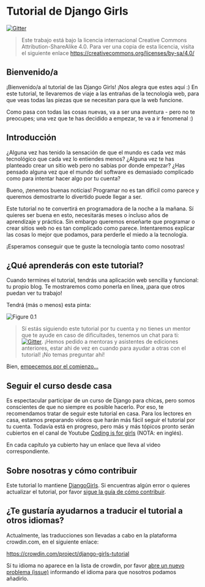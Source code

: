 # Tutorial de Django Girls

[![Gitter](https://badges.gitter.im/DjangoGirls/tutorial.svg)](https://gitter.im/DjangoGirls/tutorial)

> Este trabajo está bajo la licencia internacional Creative Commons Attribution-ShareAlike 4.0. Para ver una copia de esta licencia, visita el siguiente enlace https://creativecommons.org/licenses/by-sa/4.0/

## Bienvenido/a

¡Bienvenido/a al tutorial de las Django Girls! ¡Nos alegra que estes aquí :) En este tutorial, te llevaremos de viaje a las entrañas de la tecnología web, para que veas todas las piezas que se necesitan para que la web funcione.

Como pasa con todas las cosas nuevas, va a ser una aventura - pero no te preocupes; una vez que te has decidido a empezar, te va a ir fenomenal :)

## Introducción

¿Alguna vez has tenido la sensación de que el mundo es cada vez más tecnológico que cada vez lo entiendes menos? ¿Alguna vez te has planteado crear un sitio web pero no sabías por donde empezar? ¿Has pensado alguna vez que el mundo del software es demasiado complicado como para intentar hacer algo por tu cuenta?

Bueno, ¡tenemos buenas noticias! Programar no es tan difícil como parece y queremos demostrarte lo divertido puede llegar a ser.

Este tutorial no te convertirá en programadora de la noche a la mañana. Sí quieres ser buena en esto, necesitarás meses o incluso años de aprendizaje y práctica. Sin embargo queremos enseñarte que programar o crear sitios web no es tan complicado como parece. Intentaremos explicar las cosas lo mejor que podamos, para perderle el miedo a la tecnología.

¡Esperamos conseguir que te guste la tecnología tanto como nosotras!

## ¿Qué aprenderás con este tutorial?

Cuando termines el tutorial, tendrás una aplicación web sencilla y funcional: tu propio blog. Te mostraremos como ponerla en línea, ¡para que otros puedan ver tu trabajo!

Tendrá (más o menos) esta pinta:

![Figure 0.1](images/application.png)

> Sí estás siguiendo este tutorial por tu cuenta y no tienes un mentor que te ayude en caso de dificultades, tenemos un chat para ti: [![Gitter](https://badges.gitter.im/DjangoGirls/tutorial.svg)](https://gitter.im/DjangoGirls/tutorial). ¡Hemos pedido a mentoras y asistentes de ediciones anteriores, estar ahi de vez en cuando para ayudar a otras con el tutorial! ¡No temas preguntar ahí!

Bien, [empecemos por el comienzo...](./how_the_internet_works/README.md)

## Seguir el curso desde casa

Es espectacular participar de un curso de Django para chicas, pero somos conscientes de que no siempre es posible hacerlo. Por eso, te recomendamos tratar de seguir este tutorial en casa. Para los lectores en casa, estamos preparando videos que harán más fácil seguir el tutorial por tu cuenta. Todavía está en progreso, pero más y más tópicos pronto serán cubiertos en el canal de Youtube [Coding is for girls](https://www.youtube.com/channel/UC0hNd2uW8jTR5K3KBzRuG2A/feed) (NOTA: en inglés).

En cada capítulo ya cubierto hay un enlace que lleva al video correspondiente.

## Sobre nosotras y cómo contribuir

Este tutorial lo mantiene [DjangoGirls](https://djangogirls.org/). Si encuentras algún error o quieres actualizar el tutorial, por favor [sigue la guía de cómo contribuir](https://github.com/DjangoGirls/tutorial/blob/master/README.md).

## ¿Te gustaría ayudarnos a traducir el tutorial a otros idiomas?

Actualmente, las traducciones son llevadas a cabo en la plataforma crowdin.com, en el siguiente enlace:

https://crowdin.com/project/django-girls-tutorial

Sí tu idioma no aparece en la lista de crowdin, por favor [abre un nuevo problema (issue)](https://github.com/DjangoGirls/tutorial/issues/new) informando el idioma para que nosotros podamos añadirlo.